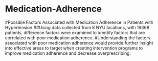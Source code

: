 # Medication-Adherence
#Possible Factors Associated with Medication Adherence in Patients with Hypertension
##Using data collected from 8 NYU locations, with 16368 patients, difference factors were examined to identify factors that are correlated with poor medication adherence.
#Understanding the factors associated with poor medication adherence would provide further insight into effective areas to target when creating intervention programs to improve medication adherence and decrease overprescribing.
